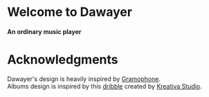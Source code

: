 # Welcome to Dawayer
#### An ordinary music player

# Acknowledgments
Dawayer's design is heavily inspired by [Gramophone](https://play.google.com/store/apps/details?id=com.kabouzeid.gramophone).  
Albums design is inspired by this [dribble](https://dribbble.com/shots/4579038-Foodiefit-Interaction-studio-included) created by [Kreativa Studio](https://dribbble.com/KreativaStudio).